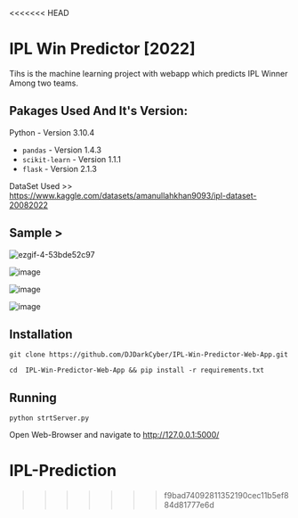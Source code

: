 <<<<<<< HEAD
# IPL Win Predictor [2022] 

Tihs is the machine learning project with webapp which predicts IPL Winner Among two teams.

## Pakages Used And It's Version:

Python - Version 3.10.4

* `pandas` - Version 1.4.3
* `scikit-learn` - Version 1.1.1
* `flask` - Version 2.1.3

DataSet Used >> https://www.kaggle.com/datasets/amanullahkhan9093/ipl-dataset-20082022

## Sample >

![ezgif-4-53bde52c97](https://user-images.githubusercontent.com/86729101/197774523-4488134c-7219-4f98-8cc6-9c701f72be49.gif)

![image](https://user-images.githubusercontent.com/86729101/197776311-75867a15-9894-47f6-b7b8-8a3c0b0c0be1.png)

![image](https://user-images.githubusercontent.com/86729101/197776412-a2a07ffb-1ddd-4bea-9fdc-ad0dbe634c7c.png)

![image](https://user-images.githubusercontent.com/86729101/197776490-a609096a-0110-4e53-9f11-9688c5bca8b4.png)



## Installation

`git clone https://github.com/DJDarkCyber/IPL-Win-Predictor-Web-App.git`

`cd  IPL-Win-Predictor-Web-App && pip install -r requirements.txt`

## Running

`python strtServer.py`

Open Web-Browser and navigate to http://127.0.0.1:5000/
# IPL-Prediction
>>>>>>> f9bad74092811352190cec11b5ef884d81777e6d
